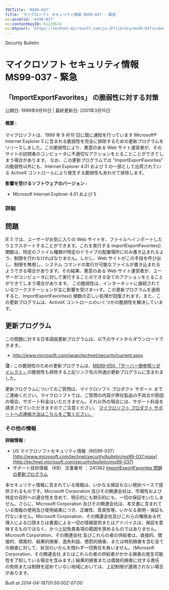 ```yaml
---
TOCTitle: 'MS99-037'
Title: 'マイクロソフト セキュリティ情報 MS99-037 - 緊急'
ms:assetid: 'ms99-037'
ms:contentKeyID: 61229574
ms:mtpsurl: 'https://technet.microsoft.com/ja-JP/library/ms99-037(v=Security.10)'
---
```


Security Bulletin

マイクロソフト セキュリティ情報 MS99-037 - 緊急
===============================================

「ImportExportFavorites」 の脆弱性に対する対策
----------------------------------------------

公開日: 1999年9月10日 | 最終更新日: 2001年3月15日

#### 概要 :

マイクロソフトは、1999 年 9 月10 日に既に通知を行っています Microsoft® Internet Explorer 5 に含まれる脆弱性を完全に排除するための更新プログラムをリリースしました。この脆弱性により、悪意のある Web サイト運営者が、そのサイトの訪問者のコンピュータに不適切なアクションをとることことができてしまう場合があります。
なお、この更新プログラムでは "ImportExportFavorites" の脆弱性以外にも、Internet Explorer 4.01 および 5 の一部として出荷されている ActiveX コントロールにより発生する脆弱性もあわせて排除します。

**影響を受けるソフトウェアのバージョン** **:**

-   Microsoft Internet Explorer 4.01 および 5

### 詳細

問題
----

<span></span>
IE 5 では、ユーザーがお気に入りの Web サイトを、ファイルへインポートしたりエクスポートすることができます。これを実行する ImportExportFavorites() 関数は、特定のファイル種類が特定のドライブの配置場所にのみ書き込まれるよう、制限を行わなければなりません。しかし、Web サイトがこの手段を呼び出し、制限を無視し、システム コマンドの実行が可能なファイルが書き込まれるようできる場合があります。その結果、悪意のある Web サイト運営者が、ユーザーがコンピュータに対して実行することのできる全てのアクションをとることができてしまう場合があります。
この脆弱性は、インターネットに接続されているワークステーションが主に影響を受けま&lt;&gt;す。この更新プログラムを適用すると、ImportExportFavorites() 関数の正しい処理が回復されます。また、この更新プログラムは、ActiveX コントロールのいくつかの脆弱性を解決しています。

更新プログラム
--------------

<span></span>
この問題に対する日本語版更新プログラムは、以下のサイトからダウンロードできます。

-   <http://www.microsoft.com/japan/technet/security/current.aspx>

**注** **:**
この脆弱性のための更新プログラムは、[MS99-050 「サーバー側参照リダイレクト」](http://technet.microsoft.com/security/bulletin/ms99-050)の脆弱性も排除する上記リンク先の共通の更新プログラムに含まれました。

更新プログラムについてのご質問は、マイクロソフト プロダクト サポート までご連絡ください。マイクロソフトでは、ご質問の内容が弊社製品の不具合が原因の場合、サポート料金はいただきません。それ以外の場合には、サポート料金を請求させていただきますのでご注意ください。
[マイクロソフト プロダクト サポートへの連絡方法はこちらをご覧ください。](http://www.microsoft.com/japan/security/support/patchqa.mspx)

### その他の情報

**詳細情報** **:**

-   US マイクロソフトセキュリティ情報（MS99-037）
    [http://www.microsoft.com/technet/security/bulletin/ms99-037.mspx](http://technet.microsoft.com/security/bulletin/ms99-037)
-   サポート技術情報 （KB） 文書番号 ： 241362
    [ImportExportFavorites 問題の更新プログラム](http://support.microsoft.com/kb/241362)

本セキュリティ情報に含まれている情報は、いかなる保証もない現状ベースで提供されるものです。Microsoft Corporation 及びその関連会社は、市場性および特定の目的への適合性を含めて、明示的にも黙示的にも、一切の保証をいたしません。さらに、Microsoft Corporation 及びその関連会社は、本文書に含まれている情報の使用及び使用結果につき、正確性、真実性等、いかなる表明・保証も行ないません。Microsoft Corporation、その関連会社及びこれらの権限ある代理人による口頭または書面による一切の情報提供またはアドバイスは、保証を意味するものではなく、かつ上記免責条項の範囲を狭めるものではありません。Microsoft Corporation、その関連会社 及びこれらの者の供給者は、直接的、間接的、偶発的、結果的損害、逸失利益、懲罰的損害、または特別損害を含む全ての損害に対して、状況のいかんを問わず一切責任を負いません。（Microsoft Corporation、その関連会社 またはこれらの者の供給者がかかる損害の発生可能性を了知している場合を含みます。) 結果的損害または偶発的損害に対する責任の免除または制限を認めていない地域においては、上記制限が適用されない場合があります。

*Built at 2014-04-18T01:50:00Z-07:00*
